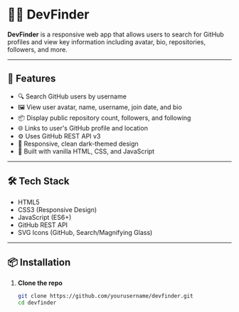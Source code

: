 # 🕵️‍♂️ DevFinder

**DevFinder** is a responsive web app that allows users to search for GitHub profiles and view key information including avatar, bio, repositories, followers, and more.

---

## 🚀 Features

- 🔍 Search GitHub users by username
- 🖼 View user avatar, name, username, join date, and bio
- 📦 Display public repository count, followers, and following
- 🌐 Links to user's GitHub profile and location
- ⚙️ Uses GitHub REST API v3
- 📱 Responsive, clean dark-themed design
- 🧩 Built with vanilla HTML, CSS, and JavaScript

---

## 🛠️ Tech Stack

- HTML5
- CSS3 (Responsive Design)
- JavaScript (ES6+)
- GitHub REST API
- SVG Icons (GitHub, Search/Magnifying Glass)

---

## 📦 Installation

1. **Clone the repo**
   ```bash
   git clone https://github.com/yourusername/devfinder.git
   cd devfinder
